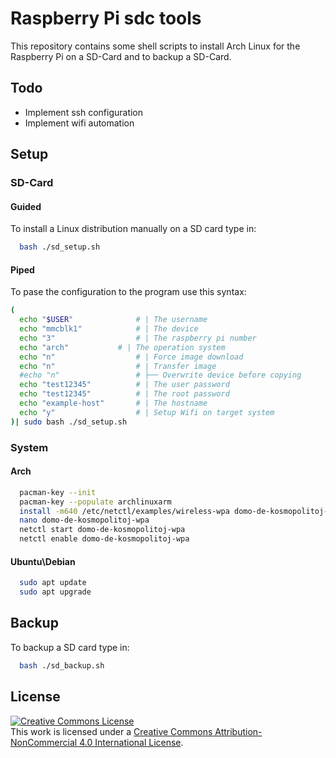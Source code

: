 # Raspberry Pi sdc tools
This repository contains some shell scripts to install Arch Linux for the Raspberry Pi on a SD-Card and to backup a SD-Card.
## Todo

- Implement ssh configuration
- Implement wifi automation

## Setup
### SD-Card
#### Guided
To install a Linux distribution manually on a SD card type in:

```bash
  bash ./sd_setup.sh
```
#### Piped
To pase the configuration to the program use this syntax:
```bash
(
  echo "$USER"              # | The username
  echo "mmcblk1"            # | The device
  echo "3"                  # | The raspberry pi number
  echo "arch"           # | The operation system
  echo "n"                  # | Force image download
  echo "n"                  # | Transfer image
  #echo "n"                 # ├── Overwrite device before copying
  echo "test12345"          # | The user password
  echo "test12345"          # | The root password
  echo "example-host"       # | The hostname
  echo "y"                  # | Setup Wifi on target system
)| sudo bash ./sd_setup.sh
```

### System
#### Arch
```bash
  pacman-key --init
  pacman-key --populate archlinuxarm
  install -m640 /etc/netctl/examples/wireless-wpa domo-de-kosmopolitoj-wpa
  nano domo-de-kosmopolitoj-wpa
  netctl start domo-de-kosmopolitoj-wpa
  netctl enable domo-de-kosmopolitoj-wpa
```
#### Ubuntu\\Debian
```bash
  sudo apt update
  sudo apt upgrade
```
## Backup
To backup a SD card type in:

```bash
  bash ./sd_backup.sh
```

## License

<a rel="license" href="http://creativecommons.org/licenses/by-nc/4.0/"><img alt="Creative Commons License" style="border-width:0" src="https://i.creativecommons.org/l/by-nc/4.0/88x31.png" /></a><br />This work is licensed under a <a rel="license" href="http://creativecommons.org/licenses/by-nc/4.0/">Creative Commons Attribution-NonCommercial 4.0 International License</a>.
